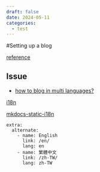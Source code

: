 ```yaml
---
draft: false
date: 2024-05-11
categories:
  - test
---
```


#Setting up a blog


[reference](https://squidfunk.github.io/mkdocs-material/setup/setting-up-a-blog/)

## Issue

* [how to blog in multi languages?](https://github.com/squidfunk/mkdocs-material/discussions/2346)

[i18n](https://github.com/lukasgeiter/mkdocs-awesome-pages-plugin/issues/58)

[mkdocs-static-i18n](https://github.com/ultrabug/mkdocs-static-i18n)

```
extra:
  alternate:
    - name: English
      link: /en/ 
      lang: en
    - name: 繁體中文
      link: /zh-TW/
      lang: zh-TW  
```
